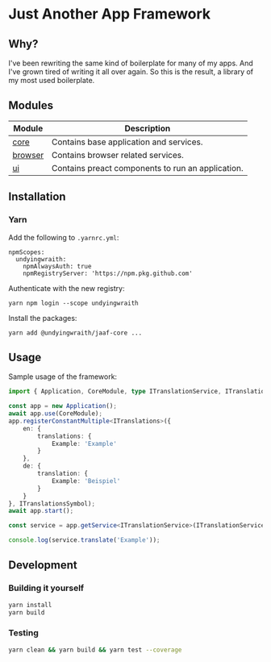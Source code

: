 # Just Another App Framework

## Why?

I've been rewriting the same kind of boilerplate for many of my apps.
And I've grown tired of writing it all over again.
So this is the result, a library of my most used boilerplate.

## Modules

| Module | Description |
| - | - |
| [core](./modules/core/README.md) | Contains base application and services. |
| [browser](./modules/browser/README.md) | Contains browser related services. |
| [ui](./modules/ui/README.md) | Contains preact components to run an application. |

## Installation

### Yarn

Add the following to `.yarnrc.yml`:
```
npmScopes:
  undyingwraith:
    npmAlwaysAuth: true
    npmRegistryServer: 'https://npm.pkg.github.com'
```

Authenticate with the new registry:
```
yarn npm login --scope undyingwraith
```

Install the packages:
```
yarn add @undyingwraith/jaaf-core ...
```

## Usage

Sample usage of the framework:

```typescript
import { Application, CoreModule, type ITranslationService, ITranslationServiceSymbol } from '@undyingwraith/jaaf-core';

const app = new Application();
await app.use(CoreModule);
app.registerConstantMultiple<ITranslations>({
	en: {
		translations: {
			Example: 'Example'
		}
	},
	de: {
		translation: {
			Example: 'Beispiel'
		}
	}
}, ITranslationsSymbol);
await app.start();

const service = app.getService<ITranslationService>(ITranslationServiceSymbol);

console.log(service.translate('Example'));
```


## Development

### Building it yourself

```bash
yarn install
yarn build
```

### Testing

```bash
yarn clean && yarn build && yarn test --coverage
```
